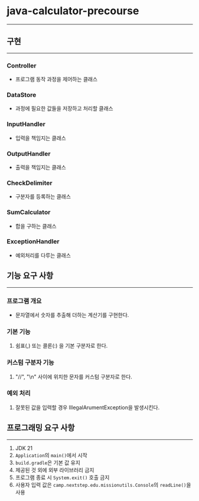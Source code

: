 # java-calculator-precourse
***


## 구현
***

### Controller
- 프로그램 동작 과정을 제어하는 클래스

### DataStore
- 과정에 필요한 값들을 저장하고 처리할 클래스

### InputHandler
- 입력을 책임지는 클래스

### OutputHandler
- 출력을 책임지는 클래스

### CheckDelimiter
- 구분자를 등록하는 클래스

### SumCalculator
- 합을 구하는 클래스

### ExceptionHandler
- 예외처리를 다루는 클래스



## 기능 요구 사항
***

### 프로그램 개요
- 문자열에서 숫자를 추출해 더하는 계산기를 구현한다.

### 기본 기능
1. 쉼표(,) 또는 콜론(:) 을 기본 구분자로 한다.

### 커스텀 구분자 기능
1. "//", "\n" 사이에 위치한 문자를 커스텀 구분자로 한다.

### 예외 처리
1. 잘못된 값을 입력할 경우 IllegalArumentException을 발생시킨다.



## 프로그래밍 요구 사항
***

1. JDK 21
2. `Application`의 `main()`에서 시작
3. `build.gradle`은 기본 값 유지
4. 제공된 것 외에 외부 라이브러리 금지
5. 프로그램 종료 시 `System.exit()` 호출 금지
6. 사용자 입력 값은 `camp.nextstep.edu.missionutils.Console`의 `readLine()`을 사용
